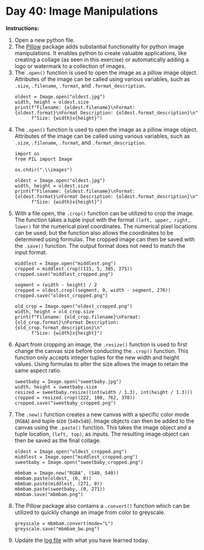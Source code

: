 # Day 40: Image Manipulations
**Instructions:** 
1. Open a new python file.
2. The [Pillow](https://pillow.readthedocs.io/en/stable/) package adds substantial functionality for python image manipulations. It enables python to create valuable applications, like creating a collage (as seen in this exercise) or automatically adding a logo or watermark to a collection of images.
3. The `.open()` function is used to open the image as a pillow image object. Attributes of the image can be called using various variables, such as `.size`, `.filename`, `.format`, and `.format_description`.
    ```
    oldest = Image.open("oldest.jpg")
    width, height = oldest.size
    print(f"Filename: {oldest.filename}\nFormat: {oldest.format}\nFormat Description: {oldest.format_description}\n"
          f"Size: {width}x{height}")
    ```
4. The `.open()` function is used to open the image as a pillow image object. Attributes of the image can be called using various variables, such as `.size`, `.filename`, `.format`, and `.format_description`.
    ```
    import os
    from PIL import Image

    os.chdir(".\\images")

    oldest = Image.open("oldest.jpg")
    width, height = oldest.size
    print(f"Filename: {oldest.filename}\nFormat: {oldest.format}\nFormat Description: {oldest.format_description}\n"
          f"Size: {width}x{height}")
    ```
5. With a file open, the `.crop()` function can be utilized to crop the image. The function takes a tuple input with the format `(left, upper, right, lower)` for the numerical pixel coordinates. The numerical pixel locations can be used, but the function also allows the coordinates to be determined using formulas. The cropped image can then be saved with the `.save()` function. The output format does not need to match the input format.
    ```
    middlest = Image.open("middlest.png")
    cropped = middlest.crop((115, 5, 385, 275))
    cropped.save("middlest_cropped.png")

    segment = (width - height) / 2
    cropped = oldest.crop((segment, 0, width - segment, 270))
    cropped.save("oldest_cropped.png")

    old_crop = Image.open("oldest_cropped.png")
    width, height = old_crop.size
    print(f"Filename: {old_crop.filename}\nFormat: {old_crop.format}\nFormat Description: {old_crop.format_description}\n"
          f"Size: {width}x{height}")
    ```
6. Apart from cropping an image, the `.resize()` function is used to first change the canvas size before conducting the `.crop()` function. This function only accepts integer tuples for the new width and height values. Using formulas to alter the size allows the image to retain the same aspect ratio.
    ```
    sweetbaby = Image.open("sweetbaby.jpg")
    width, height = sweetbaby.size
    resized = sweetbaby.resize((int(width / 1.3), int(height / 1.3)))
    cropped = resized.crop((222, 100, 762, 370))
    cropped.save("sweetbaby_cropped.png")
    ```
7. The `.new()` function creates a new canvas with a specific color mode (`RGBA`) and tuple size (`540x540`). Image objects can then be added to the canvas using the `.paste()` function. This takes the image object and a tuple location, `(left, top)`, as inputs. The resulting image object can then be saved as the final collage.
    ```
    oldest = Image.open("oldest_cropped.png")
    middlest = Image.open("middlest_cropped.png")
    sweetbaby = Image.open("sweetbaby_cropped.png")

    mbmbam = Image.new("RGBA", (540, 540))
    mbmbam.paste(oldest, (0, 0))
    mbmbam.paste(middlest, (271, 0))
    mbmbam.paste(sweetbaby, (0, 271))
    mbmbam.save("mbmbam.png")
    ```
8. The Pillow package also contains a `.convert()` function which can be utilized to quickly change an image from color to greyscale.
    ```
    greyscale = mbmbam.convert(mode="L")
    greyscale.save("mbmbam_bw.png")
    ```
9. Update the [log file](../../../../Downloads/100DaysPython-master%203/log.md) with what you have learned today.